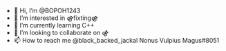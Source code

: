 - 👋 Hi, I’m @BOPOH1243
- 👀 I’m interested in ⚣fixting⚣
- 🌱 I’m currently learning C++
- 💞️ I’m looking to collaborate on ⚣
- 📫 How to reach me @black_backed_jackal
                      Nonus Vulpius Magus#8051

<!---
BOPOH1243/BOPOH1243 is a ✨ special ✨ repository because its `README.md` (this file) appears on your GitHub profile.
You can click the Preview link to take a look at your changes.
--->
